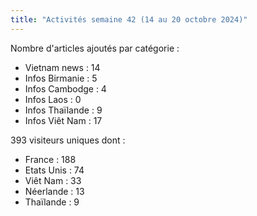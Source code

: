 ```yaml
---
title: "Activités semaine 42 (14 au 20 octobre 2024)"
---
```

Nombre d'articles ajoutés par catégorie :   
- Vietnam news : 14 
- Infos Birmanie : 5
- Infos Cambodge : 4
- Infos Laos : 0
- Infos Thaïlande : 9
- Infos Viêt Nam :  17

393 visiteurs uniques dont :  
- France : 188
- Etats Unis : 74 
- Viêt Nam : 33 
- Néerlande : 13
- Thaïlande : 9
